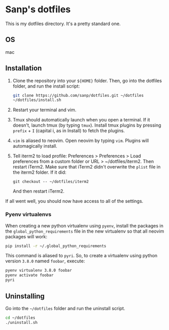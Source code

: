 # Sanp's dotfiles

This is my dotfiles directory. It's a pretty standard one.

## OS

mac

## Installation

1. Clone the repository into your `${HOME}` folder. Then, go into the dotfiles
   folder, and run the install script:
    ```bash
    git clone https://github.com/sanp/dotfiles.git ~/dotfiles
    ~/dotfiles/install.sh
    ```

2. Restart your terminal and vim. 

3. Tmux should automatically launch when you open a terminal. If it doesn't,
   launch tmux (by typing `tmux`). Install tmux plugins by pressing `prefix` +
   `I` (capital i, as in Install) to fetch the plugins.

4. `vim` is aliased to neovim. Open neovim by typing `vim`. Plugins will
   automagically install.

5. Tell iterm2 to load profile: Preferences > Preferences > Load preferences
   from a custom folder or URL > ~/dotfiles/iterm2. Then restart iTerm2. Make
   sure that iTerm2 didn't overwrite the `plist` file in the iterm2 folder. If
   it did:

   ```
   git checkout -- ~/dotfiles/iterm2
   ```

   And then restart iTerm2.

If all went well, you should now have access to all of the settings. 

### Pyenv virtualenvs

When creating a new python virtualenv using `pyenv`, install the packages in the
`global_python_requirements` file in the new virtualenv so that all neovim
packages will work:

```bash
pip install -r ~/.global_python_requirements
```

This command is aliased to `pyri`. So, to create a virtualenv using python
version `3.8.0` named `foobar`, execute:

```bash
pyenv virtualenv 3.8.0 foobar
pyenv activate foobar
pyri
```

## Uninstalling

Go into the `~/dotfiles` folder and run the uninstall script.

```bash
cd ~/dotfiles
./uninstall.sh
```
